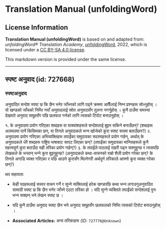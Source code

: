# Translation Manual (unfoldingWord)

## License Information

**Translation Manual (unfoldingWord)** is based on and adapted from: _unfoldingWord® Translation Academy_, [unfoldingWord](https://unfoldingword.org/utw), 2022, which is licensed under a [CC BY-SA 4.0 license](https://creativecommons.org/licenses/by-sa/4.0/legalcode.en).

This markdown version is provided under the same license.



--------------------------------

## स्पष्ट अनुवाद (id: 727668)

### स्पष्टअनुवाद

अनुवादित सन्देश स्पष्ट छ कि छैन भनेर जाँच्‍नको लागि पढ्ने क्रममा आफैँलाई निम्‍न प्रश्‍नहरू सोध्‍नुहोस् । यो खण्डको जाँचको निम्ति नयाँ अनुवादलाई स्रोत अनुवादसँग तुलना नगर्नुहोस् । कुनै ठाउँमा समस्या देखापरे अनुवाद समूहसँग पछि छलफल गर्नको लागि त्यसको टिपोट बनाउनुहोस् ।

१. के अनुवादमा प्रयोग गरिएका शब्दहरू वा वाक्यांशहरूले सन्देशलाई बुझ्‍न सकिने बनाउँछन्? (शब्दहरू अलमलमा पार्ने किसिमका छन्, वा तिनले अनुवादकले भन्‍न खोजेको कुरा स्पष्ट रूपमा बताउँछन?) २. अनुवादमा प्रयोग गरिएका अभिव्यक्तिहरू तपाईंका समुदायका सदस्यहरूले प्रयोग गर्छन्, अर्थात् के अनुवादकले धेरै शब्दहरू राष्ट्रिय भाषाबाट सापट लिएका छन्? (तपाईंका समुदायका मानिसहरूले कुनै महत्त्वपूर्ण कुरा बताउँदा यही तरिका प्रयोग गर्छन्?) ३. के तपाईंले पाठलाई राम्ररी पढ्न सक्‍नुहुन्छ र त्यसपछि लेखकले के भन्लान् भन्‍ने कुरा बुझ्‍नुहुन्छ? (अनुवादकले कथा\-वाचनको राम्रो शैली प्रयोग गरेका छन्? के तिनले अगाडि व्यक्त गरिएका र पछि आउने कुरासँग मिल्‍नेगरी अर्थपूर्ण तरिकाले आफ्नो कुरा व्यक्त गरेका छन्?)

थप सहायताः

* केही पदहरूलाई सस्वर वाचन गर्ने र सुन्‍ने व्यक्तिलाई हरेक खण्डपछि कथा भन्‍न लगाउनुअनुवादित सामाग्री स्पष्ट छ कि छैन भनेर जाँच्‍ने एउटा तरिका हो । यदि सुन्‍ने व्यक्तिले तपाईंको सन्देशलाई पुनः भन्‍न सक्छन् भने लेखन स्पष्ट छ ।
* यदि कुनै ठाउँमा अनुवाद स्पष्ट छैन भने अनुवाद समूहसँग छलफलको निम्ति त्यसको टिपोट बनाउनुहोस् ।

* **Associated Articles:** अन्य तरिकाहरू (ID: `727776@Unknown`)

